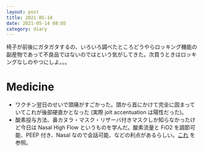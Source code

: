 ```yaml
---
layout: post
title: 2021-05-14
date: 2021-05-14 08:05
category: diary
---
```


椅子が前後にガタガタするの、いろいろ調べたところどうやらロッキング機能の副産物であって不良品ではないのではという気がしてきた。次買うときはロッキングなしのやつにしよ。。。

# Medicine
- ワクチン翌日のせいで頭痛がすごかった。頭から首にかけて完全に固まっていてこれが後部硬直かとなった (実際 jolt accentuation は陽性だった)。
- 酸素投与方法、鼻カヌラ・マスク・リザーバ付きマスクしか知らなかったけど今日は Nasal High Flow というものを学んだ。酸素流量と FiO2 を調節可能、PEEP 付き、Nasal なので会話可能、などの利点があるらしい。[これ](https://www.yodosha.co.jp/yodobook/book/9784758116480/174.html) を参照。
